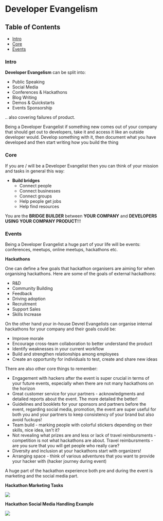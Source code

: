 # Developer Evangelism

## Table of Contents

* [Intro](#intro) <br>
* [Core](#core) <br>
* [Events](#events) <br>

### Intro

**Developer Evangelism** can be split into:

* Public Speaking
* Social Media
* Conferences & Hackathons
* Blog Writing
* Demos & Quickstarts
* Events Sponsorship

.. also covering failures of product.

Being a Developer Evangelist if something new comes out of your company that should get out to developers, take it and access it like an outside developer would. Develop something with it, then document what you have developed and then start writing how you build the thing

### Core

If you are / will be a Developer Evangelist then you can think of your mission and tasks in general this way:

* **Build bridges**
    * Connect people
    * Connect businesses
    * Connect groups
    * Help people get jobs
    * Help find resources

You are the **BRIDGE BUILDER** between **YOUR COMPANY** and **DEVELOPERS USING YOUR COMPANY PRODUCT**!!!

### Events

Being a Developer Evangelist a huge part of your life will be events: conferences, meetups, online meetups, hackathons etc.

**Hackathons**

One can define a few goals that hackathon organisers are aiming for when organising hackathons. Here are some of the goals of external hackathons:

* R&D
* Community Building
* Feedback
* Driving adoption
* Recruitment
* Support Sales
* Skills Increase

On the other hand your in-house Devrel Evangelists can organise internal hackathons for your company and their goals could be:

* Improve morale
* Encourage cross-team collaboration to better understand the product
* Identify weaknesses in your current workflow
* Build and strengthen relationships among employees
* Create an opportunity for individuals to test, create and share new ideas

There are also other core things to remember:

* Engagement with hackers after the event is super crucial in terms of your future events, especially when there are not many hackathons on the horizon
* Great customer service for your partners - acknowledgments and detailed reports about the event. The more detailed the better!
* Guidelines and booklets for your sponsors and partners before the event, regarding social media, promotion, the event are super useful for both you and your partners to keep consistency of your brand but also avoid fuckups!
* Team build - marking people with colorful stickers depending on their skills, nice idea, isn't it?
* Not revealing what prizes are and less or lack of travel reimbursments - competition is not what hackathons are about. Travel reimbursments -are you sure that you will get people who really care?
* Diversity and inclusion at your hackathons start with organizers!
* Arranging space - think of various adventures that you want to provide your hacker with (hacker journey during event)

A huge part of the hackathon experience both pre and during the event is marketing and the social media part.

**Hackathon Marketing Tasks**

![](/Assets/HackathonMarketingTasks.jpg)

**Hackathon Social Media Handling Example**

![](/Assets/HackathonMarketingTasks.jpg)

